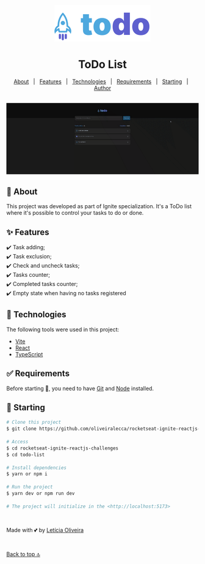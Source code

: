 <div align="center" id="top"> 
  <img src="./.github/todo-logo.svg" alt="ToDo List" />

  <!-- <a href="https://todolist.netlify.app">Demo</a> -->
</div>

<h1 align="center">ToDo List</h1>

<!-- <p align="center">
  <!-- <img alt="Github top language" src="https://img.shields.io/github/languages/top/oliveiralecca/rocketseat-ignite-reactjs-challenges/todo-list?color=56BEB8">

  <!-- <img alt="Github language count" src="https://img.shields.io/github/languages/count/oliveiralecca/rocketseat-ignite-reactjs-challenges/tree/main/todo-list?color=56BEB8">

  <img alt="Repository size" src="https://img.shields.io/github/repo-size/oliveiralecca/rocketseat-ignite-reactjs-challenges/tree/main/todo-list?color=56BEB8">

  <!-- <img alt="License" src="https://img.shields.io/github/license/oliveiralecca/todo-list?color=56BEB8"> 

  <!-- <img alt="Github issues" src="https://img.shields.io/github/issues/oliveiralecca/todo-list?color=56BEB8" /> 

  <!-- <img alt="Github forks" src="https://img.shields.io/github/forks/oliveiralecca/todo-list?color=56BEB8" /> 

  <!-- <img alt="Github stars" src="https://img.shields.io/github/stars/oliveiralecca/todo-list?color=56BEB8" /> 
</p> -->

<!-- Status -->

<!-- <h4 align="center"> 
	🚧  Todo List 🚀 Under construction...  🚧
</h4> 

<hr> -->

<p align="center">
  <a href="#dart-about">About</a> &#xa0; | &#xa0; 
  <a href="#sparkles-features">Features</a> &#xa0; | &#xa0;
  <a href="#rocket-technologies">Technologies</a> &#xa0; | &#xa0;
  <a href="#white_check_mark-requirements">Requirements</a> &#xa0; | &#xa0;
  <a href="#checkered_flag-starting">Starting</a> &#xa0; | &#xa0;
  <!-- <a href="#memo-license">License</a> &#xa0; | &#xa0; -->
  <a href="https://github.com/oliveiralecca" target="_blank">Author</a>
</p>

<br>

<img src="./.github/todo-list.gif" alt="ToDo List Gif" />

## :dart: About ##

This project was developed as part of Ignite specialization. It's a ToDo list where it's possible to control your tasks to do or done.

## :sparkles: Features ##

:heavy_check_mark: Task adding;\
:heavy_check_mark: Task exclusion;\
:heavy_check_mark: Check and uncheck tasks;\
:heavy_check_mark: Tasks counter;\
:heavy_check_mark: Completed tasks counter;\
:heavy_check_mark: Empty state when having no tasks registered

## :rocket: Technologies ##

The following tools were used in this project:

- [Vite](https://vitejs.dev/)
- [React](https://pt-br.reactjs.org/)
- [TypeScript](https://www.typescriptlang.org/)

## :white_check_mark: Requirements ##

Before starting :checkered_flag:, you need to have [Git](https://git-scm.com) and [Node](https://nodejs.org/en/) installed.

## :checkered_flag: Starting ##

```bash
# Clone this project
$ git clone https://github.com/oliveiralecca/rocketseat-ignite-reactjs-challenges.git

# Access
$ cd rocketseat-ignite-reactjs-challenges
$ cd todo-list

# Install dependencies
$ yarn or npm i

# Run the project
$ yarn dev or npm run dev

# The project will initialize in the <http://localhost:5173>
```

<!-- ## :memo: License ##

This project is under license from MIT. For more details, see the [LICENSE](LICENSE.md) file. -->

&#xa0;

Made with 💕 by <a href="https://github.com/oliveiralecca" target="_blank">Letícia Oliveira</a>

&#xa0;

<a href="#top">Back to top 🔝</a>
